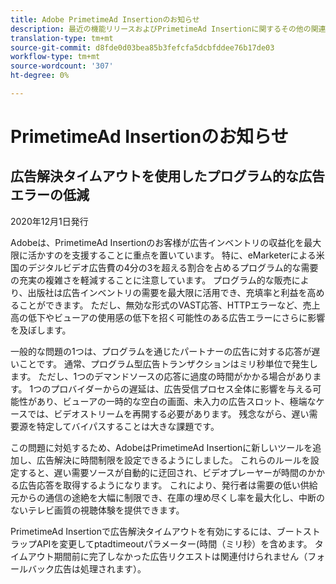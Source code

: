 ```yaml
---
title: Adobe PrimetimeAd Insertionのお知らせ
description: 最近の機能リリースおよびPrimetimeAd Insertionに関するその他の関連ニュースに関するお知らせ
translation-type: tm+mt
source-git-commit: d8fde0d03bea85b3fefcfa5dcbfddee76b17de03
workflow-type: tm+mt
source-wordcount: '307'
ht-degree: 0%

---
```



# PrimetimeAd Insertionのお知らせ

## 広告解決タイムアウトを使用したプログラム的な広告エラーの低減

2020年12月1日発行

Adobeは、PrimetimeAd Insertionのお客様が広告インベントリの収益化を最大限に活かすのを支援することに重点を置いています。 特に、eMarketerによる米国のデジタルビデオ広告費の4分の3を超える割合を占めるプログラム的な需要の充実の複雑さを軽減することに注意しています。 プログラム的な販売により、出版社は広告インベントリの需要を最大限に活用でき、充填率と利益を高めることができます。 ただし、無効な形式のVAST応答、HTTPエラーなど、売上高の低下やビューアの使用感の低下を招く可能性のある広告エラーにさらに影響を及ぼします。

一般的な問題の1つは、プログラムを通じたパートナーの広告に対する応答が遅いことです。 通常、プログラム型広告トランザクションはミリ秒単位で発生します。 ただし、1つのデマンドソースの応答に過度の時間がかかる場合があります。 1つのプロバイダーからの遅延は、広告受信プロセス全体に影響を与える可能性があり、ビューアの一時的な空白の画面、未入力の広告スロット、極端なケースでは、ビデオストリームを再開する必要があります。 残念ながら、遅い需要源を特定してバイパスすることは大きな課題です。

この問題に対処するため、AdobeはPrimetimeAd Insertionに新しいツールを追加し、広告解決に時間制限を設定できるようにしました。 これらのルールを設定すると、遅い需要ソースが自動的に迂回され、ビデオプレーヤーが時間のかかる広告応答を取得するようになります。 これにより、発行者は需要の低い供給元からの通信の途絶を大幅に制限でき、在庫の埋め尽くし率を最大化し、中断のないテレビ画質の視聴体験を提供できます。

PrimetimeAd Insertionで広告解決タイムアウトを有効にするには、ブートストラップAPIを変更してptadtimeoutパラメーター(時間（ミリ秒）を含めます。  タイムアウト期間前に完了しなかった広告リクエストは関連付けられません（フォールバック広告は処理されます）。